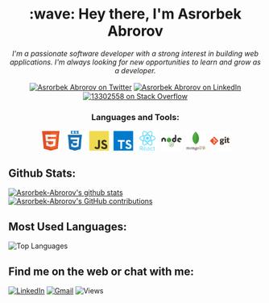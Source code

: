 <h1 align="center">:wave: Hey there, I'm Asrorbek Abrorov</h1>

<p align="center">
  <em>
    I'm a passionate software developer with a strong interest in building web applications. I'm always looking for new opportunities to learn and grow as a developer.
  </em>
</p>

<p align="center">
  <a href="https://twitter.com/AsrorbekAbrorov" target="blank"><img align="center" src="https://raw.githubusercontent.com/rahuldkjain/github-profile-readme-generator/master/src/images/icons/Social/twitter.svg" alt="Asrorbek Abrorov on Twitter" height="30" width="40" /></a>
  <a href="https://linkedin.com/in/asrorbek-abrorov-8b0b0b1b5" target="blank"><img align="center" src="https://raw.githubusercontent.com/rahuldkjain/github-profile-readme-generator/master/src/images/icons/Social/linked-in-alt.svg" alt="Asrorbek Abrorov on LinkedIn" height="30" width="40" /></a>
  <a href="https://stackoverflow.com/users/13302558" target="blank"><img align="center" src="https://raw.githubusercontent.com/rahuldkjain/github-profile-readme-generator/master/src/images/icons/Social/stack-overflow.svg" alt="13302558 on Stack Overflow" height="30" width="40" /></a>
</p>

<h3 align="center">Languages and Tools:</h3>

<div align="center">
  <img src="https://github.com/devicons/devicon/blob/master/icons/html5/html5-original.svg" title="HTML5" alt="HTML" width="40" height="40"/>&nbsp;
  <img src="https://github.com/devicons/devicon/blob/master/icons/css3/css3-plain-wordmark.svg"  title="CSS3" alt="CSS" width="40" height="40"/>&nbsp;
  <img src="https://github.com/devicons/devicon/blob/master/icons/javascript/javascript-original.svg" title="JavaScript" alt="JavaScript" width="40" height="40"/>&nbsp;
  <img src="https://github.com/devicons/devicon/blob/master/icons/typescript/typescript-plain.svg" title="TypeScript" alt="TypeScript" width="40" height="40"/>&nbsp;
  <img src="https://github.com/devicons/devicon/blob/master/icons/react/react-original-wordmark.svg" title="React" alt="React" width="40" height="40"/>&nbsp;
  <img src="https://github.com/devicons/devicon/blob/master/icons/nodejs/nodejs-original-wordmark.svg" title="NodeJS" alt="NodeJS" width="40" height="40"/>&nbsp;
  <img src="https://github.com/devicons/devicon/blob/master/icons/mongodb/mongodb-original-wordmark.svg" title="MongoDB" alt="MongoDB" width="40" height="40"/>&nbsp;
  <img src="https://github.com/devicons/devicon/blob/master/icons/git/git-original-wordmark.svg" title="Git" **alt="Git" width="40" height="40"/>
</div>

## Github Stats:

[![Asrorbek-Abrorov's github stats](https://github-readme-stats.vercel.app/api?username=Asrorbek-Abrorov&theme=tokyonight)](https://github.com/anuraghazra/github-readme-stats) [![Asrorbek-Abrorov's GitHub contributions](https://github-readme-streak-stats.herokuapp.com/?user=Asrorbek-Abrorov&theme=radical)]((https://github-readme-streak-stats.herokuapp.com/?user=Asrorbek-Abrorov&theme=radical))

## Most Used Languages:

![Top Languages](https://github-readme-stats.vercel.app/api/top-langs/?username=Asrorbek-Abrorov&layout=compact&style=tokyonight)

## Find me on the web or chat with me:

[![LinkedIn](https://img.shields.io/badge/LinkedIn-0077B5?style=for-the-badge&logo=linkedin&logoColor=white)](https://www.linkedin.com/in/asrorbek-abrorov-8a9957296/)
[![Gmail](https://img.shields.io/badge/as.abrorov@gmail.com-D14836?style=for-the-badge&logo=gmail&logoColor=white)](https://as.abrorov@gmail.com)                                           ![Views](https://komarev.com/ghpvc/?username=Asrorbek-Abrorov&label=Views&color=181717&style=flat-square&color=blue)

